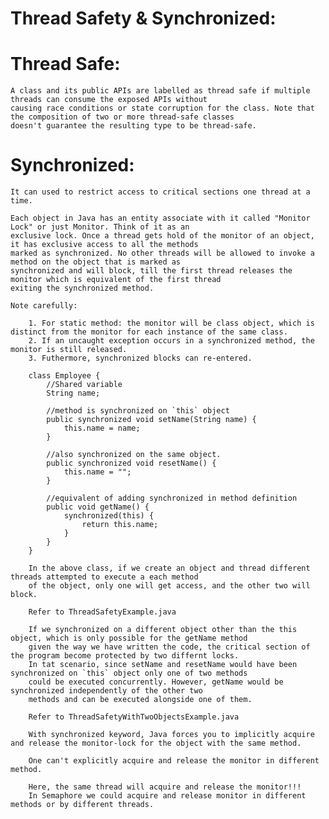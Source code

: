 Thread Safety & Synchronized:
=============================

Thread Safe:
============

    A class and its public APIs are labelled as thread safe if multiple threads can consume the exposed APIs without
    causing race conditions or state corruption for the class. Note that the composition of two or more thread-safe classes
    doesn't guarantee the resulting type to be thread-safe.

Synchronized:
=============

    It can used to restrict access to critical sections one thread at a time.

    Each object in Java has an entity associate with it called "Monitor Lock" or just Monitor. Think of it as an
    exclusive lock. Once a thread gets hold of the monitor of an object, it has exclusive access to all the methods
    marked as synchronized. No other threads will be allowed to invoke a method on the object that is marked as
    synchronized and will block, till the first thread releases the monitor which is equivalent of the first thread
    exiting the synchronized method.

    Note carefully:

        1. For static method: the monitor will be class object, which is distinct from the monitor for each instance of the same class.
        2. If an uncaught exception occurs in a synchronized method, the monitor is still released.
        3. Futhermore, synchronized blocks can re-entered.

        class Employee {
            //Shared variable
            String name;

            //method is synchronized on `this` object
            public synchronized void setName(String name) {
                this.name = name;
            }

            //also synchronized on the same object.
            public synchronized void resetName() {
                this.name = "";
            }

            //equivalent of adding synchronized in method definition
            public void getName() {
                synchronized(this) {
                    return this.name;
                }
            }
        }

        In the above class, if we create an object and thread different threads attempted to execute a each method
        of the object, only one will get access, and the other two will block.

        Refer to ThreadSafetyExample.java

        If we synchronized on a different object other than the this object, which is only possible for the getName method
        given the way we have written the code, the critical section of the program become protected by two differnt locks.
        In tat scenario, since setName and resetName would have been synchronized on `this` object only one of two methods
        could be executed concurrently. However, getName would be synchronized independently of the other two
        methods and can be executed alongside one of them.

        Refer to ThreadSafetyWithTwoObjectsExample.java

        With synchronized keyword, Java forces you to implicitly acquire and release the monitor-lock for the object with the same method.

        One can't explicitly acquire and release the monitor in different method.

        Here, the same thread will acquire and release the monitor!!!
        In Semaphore we could acquire and release monitor in different methods or by different threads.
